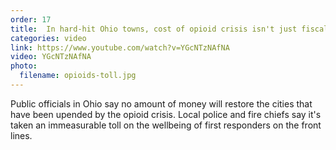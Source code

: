 ```yaml
---
order: 17
title:  In hard-hit Ohio towns, cost of opioid crisis isn't just fiscal
categories: video
link: https://www.youtube.com/watch?v=YGcNTzNAfNA
video: YGcNTzNAfNA
photo:
  filename: opioids-toll.jpg
---
```


Public officials in Ohio say no amount of money will restore the cities that have been upended by the opioid crisis. Local police and fire chiefs say it's taken an immeasurable toll on the wellbeing of first responders on the front lines.